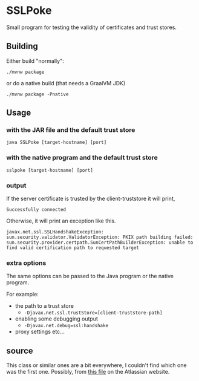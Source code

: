 # SSLPoke

Small program for testing the validity of certificates and trust stores.

## Building
Either build "normally":
```shell
./mvnw package
```
or do a native build (that needs a GraalVM JDK)
```shell
./mvnw package -Pnative
```

## Usage

### with the JAR file and the default trust store
```shell
java SSLPoke [target-hostname] [port]
```

### with the native program and the default trust store
```shell
sslpoke [target-hostname] [port]
```

### output

If the server certificate is trusted by the client-truststore it will print,

```console
Successfully connected
```

Otherwise, it will print an exception like this.
```console
javax.net.ssl.SSLHandshakeException: sun.security.validator.ValidatorException: PKIX path building failed:
sun.security.provider.certpath.SunCertPathBuilderException: unable to find valid certification path to requested target
```

### extra options
The same options can be passed to the Java program or the native program.

For example:
* the path to a trust store
  * `-Djavax.net.ssl.trustStore=[client-truststore-path]`
* enabling some debugging output
  * `-Djavax.net.debug=ssl:handshake`
* proxy settings
etc...


## source

This class or similar ones are a bit everywhere, I couldn't find which one was the first one.
Possibly, from [this file](https://confluence.atlassian.com/download/attachments/117455/SSLPoke.java) on the Atlassian website.

